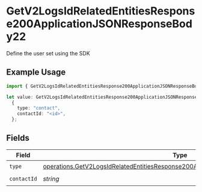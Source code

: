 # GetV2LogsIdRelatedEntitiesResponse200ApplicationJSONResponseBody22

Define the user set using the SDK

## Example Usage

```typescript
import { GetV2LogsIdRelatedEntitiesResponse200ApplicationJSONResponseBody22 } from "orq-poc-typescript-multi-env-version/models/operations";

let value: GetV2LogsIdRelatedEntitiesResponse200ApplicationJSONResponseBody22 =
  {
    type: "contact",
    contactId: "<id>",
  };
```

## Fields

| Field                                                                                                                                                                                          | Type                                                                                                                                                                                           | Required                                                                                                                                                                                       | Description                                                                                                                                                                                    |
| ---------------------------------------------------------------------------------------------------------------------------------------------------------------------------------------------- | ---------------------------------------------------------------------------------------------------------------------------------------------------------------------------------------------- | ---------------------------------------------------------------------------------------------------------------------------------------------------------------------------------------------- | ---------------------------------------------------------------------------------------------------------------------------------------------------------------------------------------------- |
| `type`                                                                                                                                                                                         | [operations.GetV2LogsIdRelatedEntitiesResponse200ApplicationJSONResponseBody2EvalsType](../../models/operations/getv2logsidrelatedentitiesresponse200applicationjsonresponsebody2evalstype.md) | :heavy_check_mark:                                                                                                                                                                             | N/A                                                                                                                                                                                            |
| `contactId`                                                                                                                                                                                    | *string*                                                                                                                                                                                       | :heavy_check_mark:                                                                                                                                                                             | N/A                                                                                                                                                                                            |